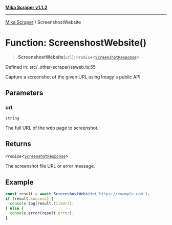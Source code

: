 [**Mika Scraper v1.1.2**](../README.md)

***

[Mika Scraper](../README.md) / ScreenshostWebsite

# Function: ScreenshostWebsite()

> **ScreenshostWebsite**(`url`): `Promise`\<[`ScreenshotResponse`](../type-aliases/ScreenshotResponse.md)\>

Defined in: src/\_other-scraper/ssweb.ts:55

Capture a screenshot of the given URL using Imagy's public API.

## Parameters

### url

`string`

The full URL of the web page to screenshot.

## Returns

`Promise`\<[`ScreenshotResponse`](../type-aliases/ScreenshotResponse.md)\>

The screenshot file URL or error message.

## Example

```ts
const result = await ScreenshostWebsite('https://example.com');
if (result.success) {
  console.log(result.fileUrl);
} else {
  console.error(result.error);
}
```
